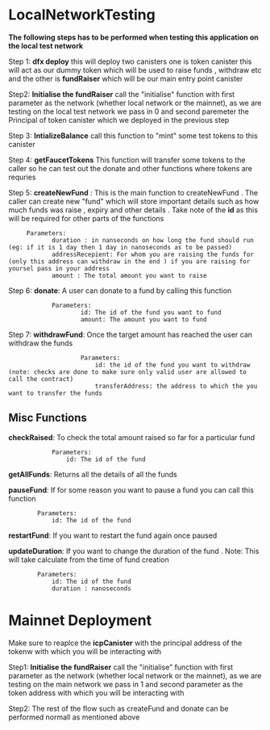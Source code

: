 # LocalNetworkTesting 

**The following steps has to be performed when testing this application on the local test network**

Step 1: **dfx deploy** this will deploy two canisters one is token canister this will act as our dummy token which will be used to raise funds , withdraw etc and the other is **fundRaiser** which will be our main entry point canister

Step2: **Initialise the fundRaiser** call the "initialise" function with first parameter as the network (whether local network or the mainnet), as we are testing on the local test network we pass in 0 and second paremeter the Principal of token canister which we deployed in the previous step 

Step 3: **IntializeBalance** call this function to "mint" some test tokens to this canister 

Step 4: **getFaucetTokens** This function will transfer some tokens to the caller so he can test out the donate and other functions where tokens are requries 

Step 5: **createNewFund** : This is the main function to createNewFund . The caller can create new "fund" which will store important details such as how much funds was raise , expiry and other details . Take note of the **id** as this will be required for other parts of the functions 
         
         Parameters: 
                duration : in nanseconds on how long the fund should run (eg: if it is 1 day then 1 day in nanoseconds as to be passed)
                addressRecepient: For whom you are raising the funds for (only this address can withdraw in the end ) if you are raising for yoursel pass in your address
                amount : The total amount you want to raise

Step 6: **donate**: A user can donate to a fund by calling this function 
                    
                Parameters:
                        id: The id of the fund you want to fund 
                        amount: The amount you want to fund 

Step 7: **withdrawFund**: Once the target amount has reached the user can withdraw the funds 
                        
                        Parameters:
                            id: the id of the fund you want to withdraw (note: checks are done to make sure only valid user are allowed to call the contract)
                            transferAddress: the address to which the you want to transfer the funds 

## Misc Functions 

**checkRaised**: To check the total amount raised so far for a particular fund 
                
                Parameters:
                    id: The id of the fund

**getAllFunds**: Returns all the details of all the funds 

**pauseFund**: If for some reason you want to pause a fund you can call this function 
            
            Parameters: 
                id: The id of the fund 

**restartFund**: If you want to restart the fund again once paused 

**updateDuration**: If you want to change the duration of the fund . Note: This will take calculate from the time of fund creation 
            
            Parameters:
                id: The id of the fund 
                duration : nanoseconds 


# Mainnet Deployment

Make sure to reaplce the **icpCanister** with the principal address of the tokenw with which you will be interacting with 

Step1: **Initialise the fundRaiser** call the "initialise" function with first parameter as the network (whether local network or the mainnet), as we are testing on the main network we pass in 1 and second parameter as the token address with which you will be interacting with 

Step2: The rest of the flow such as createFund and donate can be performed normall as mentioned above 

